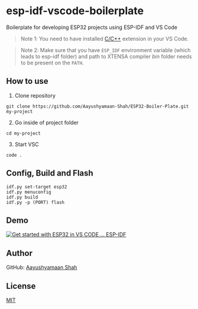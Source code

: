 # esp-idf-vscode-boilerplate
Boilerplate for developing ESP32 projects using ESP-IDF and VS Code

  > Note 1: You need to have installed [C/C++](https://marketplace.visualstudio.com/items?itemName=ms-vscode.cpptools) extension in your VS Code.

  > Note 2: Make sure that you have `ESP_IDF` environment variable (which leads to esp-idf folder) and path to XTENSA compiler _bin_ folder needs to be present on the `PATH`.

## How to use

1. Clone repository
```
git clone https://github.com/Aayushyamaan-Shah/ESP32-Boiler-Plate.git my-project
```

2. Go inside of project folder
```
cd my-project
```

3. Start VSC
```
code .
```

## Config, Build and Flash

```
idf.py set-target esp32
idf.py menuconfig
idf.py build
idf.py -p (PORT) flash
```

## Demo

[![Get started with ESP32 in VS CODE ... ESP-IDF](https://img.youtube.com/vi/aQi8qiW9fmg/mqdefault.jpg)](https://www.youtube.com/watch?v=aQi8qiW9fmg)

## Author

GitHub: [Aayushyamaan Shah](https://github.com/Aayushyamaan-Shah)
## License

[MIT](LICENSE)
